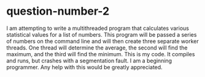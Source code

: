 # question-number-2
I am attempting to write a multithreaded program that calculates various statistical values for a list of numbers. This program will be passed a series of numbers on the command line and will then create three separate worker threads. One thread will determine the average, the second will find the maximum, and the third will find the minimum.  This is my code. It compiles and runs, but crashes with a segmentation fault. I am a beginning programmer. Any help with this would be greatly appreciated.
